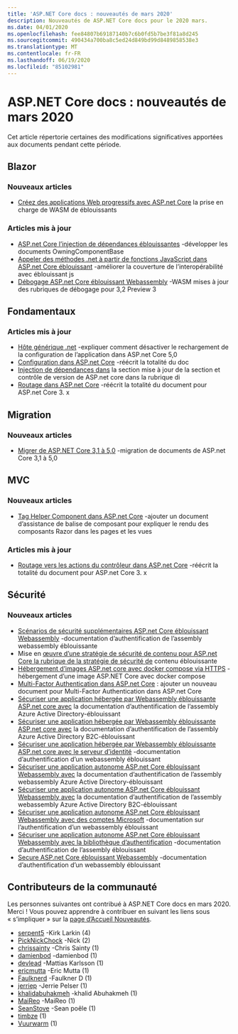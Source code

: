 ```yaml
---
title: 'ASP.NET Core docs : nouveautés de mars 2020'
description: Nouveautés de ASP.NET Core docs pour le 2020 mars.
ms.date: 04/01/2020
ms.openlocfilehash: fee84807b69187140b7c6b0fd5b7be3f81a8d245
ms.sourcegitcommit: 490434a700ba8c5ed24d849bd99d8489858538e3
ms.translationtype: MT
ms.contentlocale: fr-FR
ms.lasthandoff: 06/19/2020
ms.locfileid: "85102981"
---
```

# <a name="aspnet-core-docs-whats-new-for-march-2020"></a>ASP.NET Core docs : nouveautés de mars 2020

Cet article répertorie certaines des modifications significatives apportées aux documents pendant cette période.

## <a name="blazor"></a>Blazor

### <a name="new-articles"></a>Nouveaux articles

- [Créez des applications Web progressifs avec ASP.net Core](../blazor/progressive-web-app.md) la prise en charge de WASM de éblouissants

### <a name="updated-articles"></a>Articles mis à jour

- [ASP.net Core l’injection de dépendances éblouissantes](../blazor/fundamentals/dependency-injection.md) -développer les documents OwningComponentBase
- [Appeler des méthodes .net à partir de fonctions JavaScript dans ASP.net Core éblouissant](../blazor/call-dotnet-from-javascript.md) -améliorer la couverture de l’interopérabilité avec éblouissant js
- [Débogage ASP.net Core éblouissant Webassembly](../blazor/debug.md) -WASM mises à jour des rubriques de débogage pour 3,2 Preview 3

## <a name="fundamentals"></a>Fondamentaux

### <a name="updated-articles"></a>Articles mis à jour

- [Hôte générique .net](../fundamentals/host/generic-host.md) -expliquer comment désactiver le rechargement de la configuration de l’application dans ASP.net Core 5,0
- [Configuration dans ASP.net Core](../fundamentals/configuration/index.md) -réécrit la totalité du doc
- [Injection de dépendances dans](../fundamentals/dependency-injection.md) la section mise à jour de la section et contrôle de version de ASP.net core dans la rubrique di
- [Routage dans ASP.net Core](../fundamentals/routing.md) -réécrit la totalité du document pour ASP.net Core 3. x

## <a name="migration"></a>Migration

### <a name="new-articles"></a>Nouveaux articles

- [Migrer de ASP.NET Core 3,1 à 5,0](../migration/31-to-50.md) -migration de documents de ASP.net Core 3,1 à 5,0

## <a name="mvc"></a>MVC

### <a name="new-articles"></a>Nouveaux articles

- [Tag Helper Component dans ASP.net Core](../mvc/views/tag-helpers/built-in/component-tag-helper.md) -ajouter un document d’assistance de balise de composant pour expliquer le rendu des composants Razor dans les pages et les vues

### <a name="updated-articles"></a>Articles mis à jour

- [Routage vers les actions du contrôleur dans ASP.net Core](../mvc/controllers/routing.md) -réécrit la totalité du document pour ASP.net Core 3. x

## <a name="security"></a>Sécurité

### <a name="new-articles"></a>Nouveaux articles

- [Scénarios de sécurité supplémentaires ASP.net Core éblouissant Webassembly](../blazor/security/webassembly/additional-scenarios.md) -documentation d’authentification de l’assembly webassembly éblouissante
- Mise en [œuvre d’une stratégie de sécurité de contenu pour ASP.net Core la rubrique de la stratégie de sécurité de](../blazor/security/content-security-policy.md) contenu éblouissante
- [Hébergement d’images ASP.net core avec docker compose via HTTPS](../security/docker-compose-https.md) -hébergement d’une image ASP.NET Core avec docker compose
- [Multi-Factor Authentication dans ASP.net Core](../security/authentication/mfa.md) : ajouter un nouveau document pour Multi-Factor Authentication dans ASP.net Core
- [Sécuriser une application hébergée par Webassembly éblouissante ASP.net core avec](../blazor/security/webassembly/hosted-with-azure-active-directory.md) la documentation d’authentification de l’assembly Azure Active Directory-éblouissant
- [Sécuriser une application hébergée par Webassembly éblouissante ASP.net core avec](../blazor/security/webassembly/hosted-with-azure-active-directory-b2c.md) la documentation d’authentification de l’assembly Azure Active Directory B2C-éblouissant
- [Sécuriser une application hébergée par Webassembly éblouissante ASP.net core avec le serveur d’identité](../blazor/security/webassembly/hosted-with-identity-server.md) -documentation d’authentification d’un webassembly éblouissant
- [Sécuriser une application autonome ASP.net Core éblouissant Webassembly avec](../blazor/security/webassembly/standalone-with-azure-active-directory.md) la documentation d’authentification de l’assembly webassembly Azure Active Directory-éblouissant
- [Sécuriser une application autonome ASP.net Core éblouissant Webassembly avec](../blazor/security/webassembly/standalone-with-azure-active-directory-b2c.md) la documentation d’authentification de l’assembly webassembly Azure Active Directory B2C-éblouissant
- [Sécuriser une application autonome ASP.net Core éblouissant Webassembly avec des comptes Microsoft](../blazor/security/webassembly/standalone-with-microsoft-accounts.md) -documentation sur l’authentification d’un webassembly éblouissant
- [Sécuriser une application autonome ASP.net Core éblouissant Webassembly avec la bibliothèque d’authentification](../blazor/security/webassembly/standalone-with-authentication-library.md) -documentation d’authentification de l’assembly éblouissant
- [Secure ASP.net Core éblouissant Webassembly](../blazor/security/webassembly/index.md) -documentation d’authentification d’un webassembly éblouissant

## <a name="community-contributors"></a>Contributeurs de la communauté

Les personnes suivantes ont contribué à ASP.NET Core docs en mars 2020. Merci ! Vous pouvez apprendre à contribuer en suivant les liens sous « s’impliquer » sur la [page d’Accueil Nouveautés](index.yml).

- [serpent5](https://github.com/serpent5) -Kirk Larkin (4)
- [PickNickChock](https://github.com/PickNickChock) -Nick (2)
- [chrissainty](https://github.com/chrissainty) -Chris Sainty (1)
- [damienbod](https://github.com/damienbod) -damienbod (1)
- [devlead](https://github.com/devlead) -Mattias Karlsson (1)
- [ericmutta](https://github.com/ericmutta) -Eric Mutta (1)
- [Faulknerd](https://github.com/Faulknerd) -Faulkner D (1)
- [jerriep](https://github.com/jerriep) -Jerrie Pelser (1)
- [khalidabuhakmeh](https://github.com/khalidabuhakmeh) -khalid Abuhakmeh (1)
- [MaiReo](https://github.com/MaiReo) -MaiReo (1)
- [SeanStove](https://github.com/SeanStove) -Sean poêle (1)
- [timbze](https://github.com/timbze) (1)
- [Vuurwarm](https://github.com/Vuurwarm) (1)
